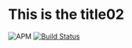 # This is the title02

![APM](https://img.shields.io/apm/l/vim-mode)
[![Build Status](https://travis-ci.com/ScaledFlow/password-generator.svg?branch=master)](https://travis-ci.com/ScaledFlow/password-generator)
